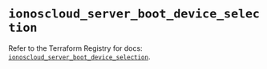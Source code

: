 # `ionoscloud_server_boot_device_selection`

Refer to the Terraform Registry for docs: [`ionoscloud_server_boot_device_selection`](https://registry.terraform.io/providers/ionos-cloud/ionoscloud/6.7.1/docs/resources/server_boot_device_selection).
